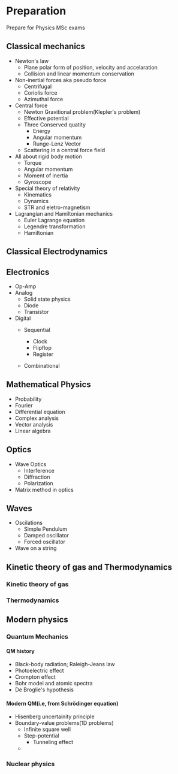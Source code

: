 # Preparation
Prepare for Physics MSc exams
## Classical mechanics
* Newton's law
    * Plane polar form of position, velocity and accelaration
    * Collision and linear momentum conservation
* Non-inertial forces aka pseudo force
    * Centrifugal
    * Coriolis force
    * Azimuthal force
* Central force
    * Newton Gravitional problem(Klepler's problem)
    * Effective potential
    * Three Conserved quatity
        * Energy
        * Angular momentum
        * Runge-Lenz Vector
    * Scattering in a central force field
* All about rigid body motion
    * Torque
    * Angular momentum
    * Moment of inertia
    * Gyroscope
* Special theory of relativity
    * Kinematics 
    * Dynamics
    * STR and eletro-magnetism
* Lagrangian and Hamiltonian mechanics
    * Euler Lagrange equation
    * Legendre transformation 
    * Hamiltonian

## Classical Electrodynamics

## Electronics
* Op-Amp
* Analog
    * Solid state physics
    * Diode
    * Transistor
* Digital
    * Sequential
        * Clock
        * Flipflop
        * Register

    * Combinational

## Mathematical Physics
* Probability
* Fourier
* Differential equation
* Complex analysis
* Vector analysis
* Linear algebra

## Optics
* Wave Optics
    * Interference
    * Diffraction
    * Polarization
* Matrix method in optics

## Waves
* Oscilations
    * Simple Pendulum 
    * Damped oscillator
    * Forced oscillator
* Wave on a string

## Kinetic theory of gas and Thermodynamics
### Kinetic theory of gas
### Thermodynamics

## Modern physics
### Quantum Mechanics
#### QM history
* Black-body radiation; Raleigh-Jeans law
* Photoelectric effect
* Crompton effect
* Bohr model and atomic spectra
* De Broglie's hypothesis
#### Modern QM(i.e, from Schrödinger equation)
* Hisenberg uncertainity principle
* Boundary-value problems(1D problems)
    * Infinite square well
    * Step-potential
        * Tunneling effect
    * 
### Nuclear physics
